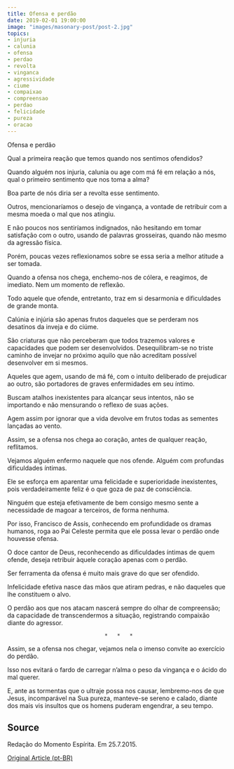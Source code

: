 ```yaml
---
title: Ofensa e perdão
date: 2019-02-01 19:00:00
image: "images/masonary-post/post-2.jpg"
topics: 
- injuria
- calunia
- ofensa
- perdao
- revolta
- vinganca
- agressividade
- ciume
- compaixao
- compreensao
- perdao
- felicidade
- pureza
- oracao
---
```


Ofensa e perdão

Qual a primeira reação que temos quando nos sentimos ofendidos?

Quando alguém nos injuria, calunia ou age com má fé em relação a nós, qual o
primeiro sentimento que nos toma a alma?

Boa parte de nós diria ser a revolta esse sentimento.

Outros, mencionaríamos o desejo de vingança, a vontade de retribuir com a mesma
moeda o mal que nos atingiu.

E não poucos nos sentiríamos indignados, não hesitando em tomar satisfação com
o outro, usando de palavras grosseiras, quando não mesmo da agressão física.

Porém, poucas vezes reflexionamos sobre se essa seria a melhor atitude a ser
tomada.

Quando a ofensa nos chega, enchemo-nos de cólera, e reagimos, de imediato. Nem
um momento de reflexão.

Todo aquele que ofende, entretanto, traz em si desarmonia e dificuldades de
grande monta.

Calúnia e injúria são apenas frutos daqueles que se perderam nos desatinos da
inveja e do ciúme.

São criaturas que não perceberam que todos trazemos valores e capacidades que
podem ser desenvolvidos. Desequilibram-se no triste caminho de invejar no
próximo aquilo que não acreditam possível desenvolver em si mesmos.

Aqueles que agem, usando de má fé, com o intuito deliberado de prejudicar ao
outro, são portadores de graves enfermidades em seu íntimo.

Buscam atalhos inexistentes para alcançar seus intentos, não se importando e
não mensurando o reflexo de suas ações.

Agem assim por ignorar que a vida devolve em frutos todas as sementes lançadas
ao vento.

Assim, se a ofensa nos chega ao coração, antes de qualquer reação, reflitamos.

Vejamos alguém enfermo naquele que nos ofende. Alguém com profundas
dificuldades íntimas.

Ele se esforça em aparentar uma felicidade e superioridade inexistentes, pois
verdadeiramente feliz é o que goza de paz de consciência.

Ninguém que esteja efetivamente de bem consigo mesmo sente a necessidade de
magoar a terceiros, de forma nenhuma.

Por isso, Francisco de Assis, conhecendo em profundidade os dramas humanos,
roga ao Pai Celeste permita que ele possa levar o perdão onde houvesse ofensa.

O doce cantor de Deus, reconhecendo as dificuldades íntimas de quem ofende,
deseja retribuir àquele coração apenas com o perdão.

Ser ferramenta da ofensa é muito mais grave do que ser ofendido.

Infelicidade efetiva nasce das mãos que atiram pedras, e não daqueles que lhe
constituem o alvo.

O perdão aos que nos atacam nascerá sempre do olhar de compreensão; da
capacidade de transcendermos a situação, registrando compaixão diante do
agressor.

                                   *   *   *

Assim, se a ofensa nos chegar, vejamos nela o imenso convite ao exercício do
perdão.

Isso nos evitará o fardo de carregar n’alma o peso da vingança e o ácido do mal
querer.

E, ante as tormentas que o ultraje possa nos causar, lembremo-nos de que Jesus,
incomparável na Sua pureza, manteve-se sereno e calado, diante dos mais vis
insultos que os homens puderam engendrar, a seu tempo.

## Source
Redação do Momento Espírita.
Em 25.7.2015.

[Original Article (pt-BR)](http://www.momento.com.br/pt/ler_texto.php?id=4527)



